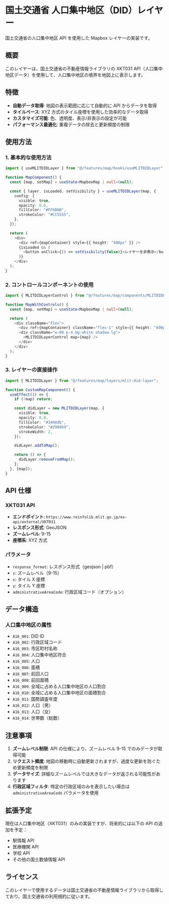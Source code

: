 # 国土交通省 人口集中地区（DID）レイヤー

国土交通省の人口集中地区 API を使用した Mapbox レイヤーの実装です。

## 概要

このレイヤーは、国土交通省の不動産情報ライブラリの XKT031 API（人口集中地区データ）を使用して、人口集中地区の境界を地図上に表示します。

## 特徴

- **自動データ取得**: 地図の表示範囲に応じて自動的に API からデータを取得
- **タイルベース**: XYZ 方式のタイル座標を使用した効率的なデータ取得
- **カスタマイズ可能**: 色、透明度、表示/非表示の設定が可能
- **パフォーマンス最適化**: 重複データの除去と更新頻度の制限

## 使用方法

### 1. 基本的な使用方法

```typescript
import { useMLITDIDLayer } from "@/features/map/hooks/useMLITDIDLayer";

function MapComponent() {
  const [map, setMap] = useState<MapboxMap | null>(null);

  const { layer, isLoaded, setVisibility } = useMLITDIDLayer(map, {
    config: {
      visible: true,
      opacity: 0.6,
      fillColor: "#FF6B6B",
      strokeColor: "#CC5555",
    },
  });

  return (
    <div>
      <div ref={mapContainer} style={{ height: "400px" }} />
      {isLoaded && (
        <button onClick={() => setVisibility(false)}>レイヤーを非表示</button>
      )}
    </div>
  );
}
```

### 2. コントロールコンポーネントの使用

```typescript
import { MLITDIDLayerControl } from "@/features/map/components/MLITDIDLayerControl";

function MapWithControls() {
  const [map, setMap] = useState<MapboxMap | null>(null);

  return (
    <div className="flex">
      <div ref={mapContainer} className="flex-1" style={{ height: "600px" }} />
      <div className="w-80 p-4 bg-white shadow-lg">
        <MLITDIDLayerControl map={map} />
      </div>
    </div>
  );
}
```

### 3. レイヤーの直接操作

```typescript
import { MLITDIDLayer } from "@/features/map/layers/mlit-did-layer";

function CustomMapComponent() {
  useEffect(() => {
    if (!map) return;

    const didLayer = new MLITDIDLayer(map, {
      visible: true,
      opacity: 0.8,
      fillColor: "#3498db",
      strokeColor: "#2980b9",
      strokeWidth: 2,
    });

    didLayer.addToMap();

    return () => {
      didLayer.removeFromMap();
    };
  }, [map]);
}
```

## API 仕様

### XKT031 API

- **エンドポイント**: `https://www.reinfolib.mlit.go.jp/ex-api/external/XKT031`
- **レスポンス形式**: GeoJSON
- **ズームレベル**: 9-15
- **座標系**: XYZ 方式

### パラメータ

- `response_format`: レスポンス形式（geojson | pbf）
- `z`: ズームレベル（9-15）
- `x`: タイル X 座標
- `y`: タイル Y 座標
- `administrativeAreaCode`: 行政区域コード（オプション）

## データ構造

### 人口集中地区の属性

- `A16_001`: DID ID
- `A16_002`: 行政区域コード
- `A16_003`: 市区町村名称
- `A16_004`: 人口集中地区符合
- `A16_005`: 人口
- `A16_006`: 面積
- `A16_007`: 前回人口
- `A16_008`: 前回面積
- `A16_009`: 全域に占める人口集中地区の人口割合
- `A16_010`: 全域に占める人口集中地区の面積割合
- `A16_011`: 国勢調査年度
- `A16_012`: 人口（男）
- `A16_013`: 人口（女）
- `A16_014`: 世帯数（総数）

## 注意事項

1. **ズームレベル制限**: API の仕様により、ズームレベル 9-15 でのみデータが取得可能
2. **リクエスト頻度**: 地図の移動時に自動更新されますが、過度な更新を防ぐため更新頻度を制限
3. **データサイズ**: 詳細なズームレベルでは大きなデータが返される可能性があります
4. **行政区域フィルタ**: 特定の行政区域のみを表示したい場合は `administrativeAreaCode` パラメータを使用

## 拡張予定

現在は人口集中地区（XKT031）のみの実装ですが、将来的には以下の API の追加を予定：

- 駅情報 API
- 医療機関 API
- 学校 API
- その他の国土数値情報 API

## ライセンス

このレイヤーで使用するデータは国土交通省の不動産情報ライブラリから取得しており、国土交通省の利用規約に従います。
